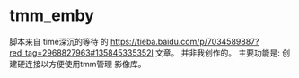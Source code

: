 # tmm_emby
 脚本来自 time深沉的等待 的 https://tieba.baidu.com/p/7034589887?red_tag=2968827963#135845335352l 文章。
 并非我创作的。
 主要功能是:
 创建硬连接以方便使用tmm管理 影像库。
 
